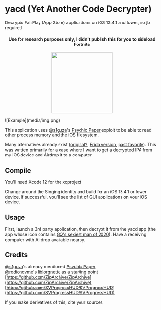 # yacd (Yet Another Code Decrypter)

Decrypts FairPlay (App Store) applications on iOS 13.4.1 and lower, no jb required 

<h4 align="center">Use for research purposes only, I didn't publish this for you to sideload Fortnite</h4>

<p align="center">
  <img src="https://github.com/DerekSelander/yacd/blob/master/media/img.png" style="width: 200px">
</p>
![Example](media/img.png)

This application uses [@s1guza](https://twitter.com/s1guza)'s [Psychic Paper](https://siguza.github.io/psychicpaper/) exploit to be able to read other process memory and the iOS filesystem.

Many alternatives already exist ([original?](https://github.com/stefanesser/dumpdecrypted), [Frida version](https://github.com/AloneMonkey/frida-ios-dump), [past favorite](https://github.com/BishopFox/bfdecrypt)). This was written primarily for a case where I want to get a decrypted IPA from my iOS device and Airdrop it to a computer


## Compile 
You'll need Xcode 12 for the xcproject

Change around the Singing identity and build for an iOS 13.4.1 or lower device. If successful, you'll see the list of GUI applications on your iOS device.

## Usage
First, launch a 3rd party application, then decrypt it from the yacd app (the app whose icon contains [GQ's sexiest man of 2020](https://en.wikipedia.org/wiki/Anthony_Fauci)). Have a receiving computer with Airdrop available nearby.

## Credits 

[@s1guza](https://twitter.com/s1guza)'s already mentioned [Psychic Paper](https://siguza.github.io/psychicpaper/)  
[@rodionovme](https://twitter.com/rodionovme)'s [liblorgnette](https://github.com/rodionovd/liblorgnette) as a starting point
[https://github.com/ZipArchive/ZipArchive](https://github.com/ZipArchive/ZipArchive)
[https://github.com/SVProgressHUD/SVProgressHUD](https://github.com/SVProgressHUD/SVProgressHUD)

If you make derivatives of this, cite your sources